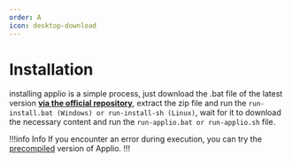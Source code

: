 ```yaml
---
order: A
icon: desktop-download
---
```


# Installation

installing applio is a simple process, just download the .bat file of the latest version **[via the official repository](https://github.com/IAHispano/Applio/releases)**, extract the zip file and run the `run-install.bat (Windows) or run-install-sh (Linux)`, wait for it to download the necessary content and run the `run-applio.bat or run-applio.sh` file.

!!!info Info
If you encounter an error during execution, you can try the [precompiled](https://huggingface.co/IAHispano/Applio/resolve/main/Applio%20V3%20Precompiled/ApplioV3.0.6.zip?download=true) version of Applio.
!!!